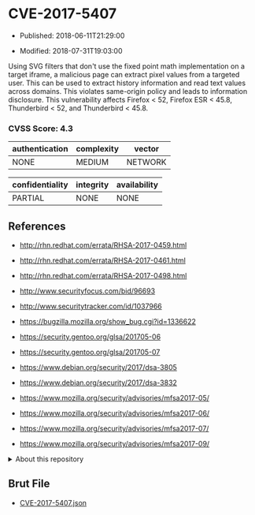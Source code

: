 # CVE-2017-5407

- Published: 2018-06-11T21:29:00

- Modified: 2018-07-31T19:03:00

Using SVG filters that don't use the fixed point math implementation on a target iframe, a malicious page can extract pixel values from a targeted user. This can be used to extract history information and read text values across domains. This violates same-origin policy and leads to information disclosure. This vulnerability affects Firefox < 52, Firefox ESR < 45.8, Thunderbird < 52, and Thunderbird < 45.8.

### CVSS Score: **4.3**

| authentication | complexity | vector |
| --- | --- | --- |
| NONE | MEDIUM | NETWORK |

| confidentiality | integrity | availability |
| --- | --- | --- |
| PARTIAL | NONE | NONE |

## References

* http://rhn.redhat.com/errata/RHSA-2017-0459.html

* http://rhn.redhat.com/errata/RHSA-2017-0461.html

* http://rhn.redhat.com/errata/RHSA-2017-0498.html

* http://www.securityfocus.com/bid/96693

* http://www.securitytracker.com/id/1037966

* https://bugzilla.mozilla.org/show_bug.cgi?id=1336622

* https://security.gentoo.org/glsa/201705-06

* https://security.gentoo.org/glsa/201705-07

* https://www.debian.org/security/2017/dsa-3805

* https://www.debian.org/security/2017/dsa-3832

* https://www.mozilla.org/security/advisories/mfsa2017-05/

* https://www.mozilla.org/security/advisories/mfsa2017-06/

* https://www.mozilla.org/security/advisories/mfsa2017-07/

* https://www.mozilla.org/security/advisories/mfsa2017-09/

<details>
<summary>About this repository</summary> 

  This repository is part of the project [Live Hack CVE](https://github.com/Live-Hack-CVE). Main website can be found [www.live-hack.org](https://www.live-hack.org) 
  
  Made by [Sn0wAlice](https://github.com/Sn0wAlice) for the people that care about security and need to have a feed of the latest CVEs. Hope you enjoy it, don't forget to star the repo and follow me on [Twitter](https://twitter.com/Sn0wAlice) and [Github](https://github.com/Sn0wAlice). And that is my [personnal website](https://www.alice-snow.me/)

  - [Home Page](https://github.com/Live-Hack-CVE)
  - [Framework](https://github.com/Live-Hack-CVE/cve-framework)
  - [CVE database](https://github.com/Live-Hack-CVE/full_database)
  - [Changelog](https://github.com/Live-Hack-CVE/Changelog)
</details>

## Brut File

* [CVE-2017-5407.json](https://raw.githubusercontent.com/Live-Hack-CVE/full_database/main/cves/2017/CVE-2017-5407.json)

